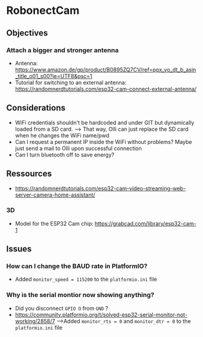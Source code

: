 # RobonectCam

## Objectives
### Attach a bigger and stronger antenna
- Antenna: https://www.amazon.de/gp/product/B0895ZQ7CV/ref=ppx_yo_dt_b_asin_title_o01_s00?ie=UTF8&psc=1
- Tutorial for switching to an external antenna: https://randomnerdtutorials.com/esp32-cam-connect-external-antenna/


## Considerations
- WiFi credentials shouldn't be hardcoded and under GIT but dynamically loaded from a SD card.
  --> That way, Olli can just replace the SD card when he changes the WiFi name/pwd
- Can I request a permanent IP inside the WiFi without problems? Maybe just send a mail to Olli upon successful connection
- Can I turn bluetooth off to save energy?

## Ressources
- https://randomnerdtutorials.com/esp32-cam-video-streaming-web-server-camera-home-assistant/

### 3D
- Model for the ESP32 Cam chip: https://grabcad.com/library/esp32-cam-1

## Issues
### How can I change the BAUD rate in PlatformIO?
- Added `monitor_speed = 115200` to the `platformio.ini` file

### Why is the serial montior now showing anything?
- Did you disconnect `GPIO O` from `GND` ?
- https://community.platformio.org/t/solved-esp32-serial-monitor-not-working/2858/7
  -->Added `monitor_rts = 0` and `monitor_dtr = 0` to the `platformio.ini` file

